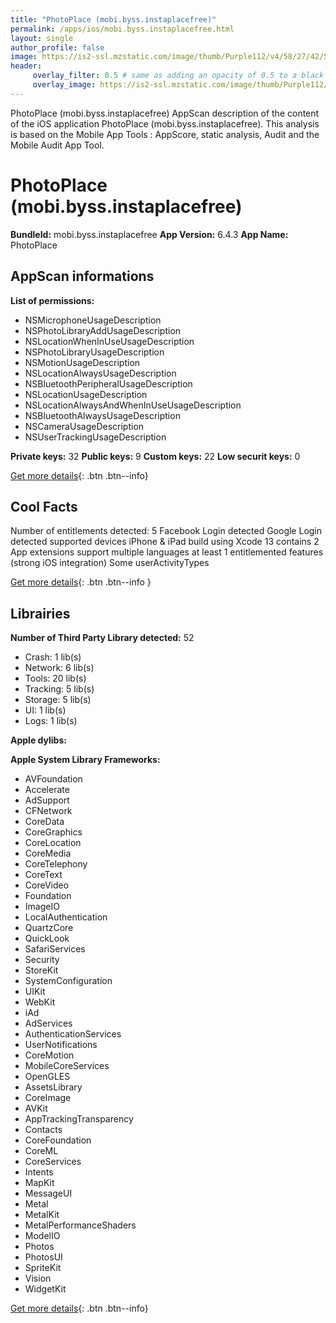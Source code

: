 ```yaml
---
title: "PhotoPlace (mobi.byss.instaplacefree)"
permalink: /apps/ios/mobi.byss.instaplacefree.html
layout: single
author_profile: false
image: https://is2-ssl.mzstatic.com/image/thumb/Purple112/v4/58/27/42/58274287-18de-59b1-8130-f49075edae9d/AppIconPhotoPlace-0-1x_U007emarketing-0-0-0-7-0-0-0-85-220.png/512x512bb.jpg
header: 
     overlay_filter: 0.5 # same as adding an opacity of 0.5 to a black background
     overlay_image: https://is2-ssl.mzstatic.com/image/thumb/Purple112/v4/58/27/42/58274287-18de-59b1-8130-f49075edae9d/AppIconPhotoPlace-0-1x_U007emarketing-0-0-0-7-0-0-0-85-220.png/512x512bb.jpg
---
```

PhotoPlace (mobi.byss.instaplacefree) AppScan description of the content of the iOS application PhotoPlace (mobi.byss.instaplacefree). This analysis is based on the Mobile App Tools : AppScore, static analysis, Audit and the Mobile Audit App Tool.

# PhotoPlace (mobi.byss.instaplacefree)

**BundleId:** mobi.byss.instaplacefree
**App Version:** 6.4.3
**App Name:** PhotoPlace


## AppScan informations 

**List of permissions:** 
- NSMicrophoneUsageDescription
- NSPhotoLibraryAddUsageDescription
- NSLocationWhenInUseUsageDescription
- NSPhotoLibraryUsageDescription
- NSMotionUsageDescription
- NSLocationAlwaysUsageDescription
- NSBluetoothPeripheralUsageDescription
- NSLocationUsageDescription
- NSLocationAlwaysAndWhenInUseUsageDescription
- NSBluetoothAlwaysUsageDescription
- NSCameraUsageDescription
- NSUserTrackingUsageDescription
  
  
**Private keys:** 32
**Public keys:** 9
**Custom keys:** 22
**Low securit keys:** 0
  
[Get more details](/pricing.html){: .btn .btn--info}

## Cool Facts

Number of entitlements detected: 5
Facebook Login detected
Google Login detected
supported devices iPhone & iPad
build using Xcode 13
contains 2 App extensions
support multiple languages
at least 1 entitlemented features (strong iOS integration)
Some userActivityTypes
  
[Get more details](/pricing.html){: .btn .btn--info }

## Librairies 
**Number of Third Party Library detected:** 52
- Crash: 1 lib(s)
- Network: 6 lib(s)
- Tools: 20 lib(s)
- Tracking: 5 lib(s)
- Storage: 5 lib(s)
- UI: 1 lib(s)
- Logs: 1 lib(s)


**Apple dylibs:**


**Apple System Library Frameworks:**
- AVFoundation
- Accelerate
- AdSupport
- CFNetwork
- CoreData
- CoreGraphics
- CoreLocation
- CoreMedia
- CoreTelephony
- CoreText
- CoreVideo
- Foundation
- ImageIO
- LocalAuthentication
- QuartzCore
- QuickLook
- SafariServices
- Security
- StoreKit
- SystemConfiguration
- UIKit
- WebKit
- iAd
- AdServices
- AuthenticationServices
- UserNotifications
- CoreMotion
- MobileCoreServices
- OpenGLES
- AssetsLibrary
- CoreImage
- AVKit
- AppTrackingTransparency
- Contacts
- CoreFoundation
- CoreML
- CoreServices
- Intents
- MapKit
- MessageUI
- Metal
- MetalKit
- MetalPerformanceShaders
- ModelIO
- Photos
- PhotosUI
- SpriteKit
- Vision
- WidgetKit


  
[Get more details](/pricing.html){: .btn .btn--info}

